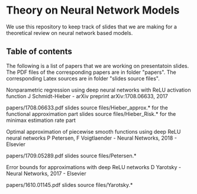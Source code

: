 # Theory on Neural Network Models
We use this repository to keep track of slides that we are making for a theoretical review on neural network based models. 

## Table of contents
The following is a list of papers that we are working on presentatoin slides. 
The PDF files of the corresponding papers are in folder "papers". 
The corresponding Latex sources are in folder "slides source files". 

Nonparametric regression using deep neural networks with ReLU activation function
J Schmidt-Hieber - arXiv preprint arXiv:1708.06633, 2017 

papers/1708.06633.pdf 
slides source files/Hieber_approx.* for the functional approximation part
slides source files/Hieber_Risk.* for the minimax estimation rate part 

Optimal approximation of piecewise smooth functions using deep ReLU neural networks
P Petersen, F Voigtlaender - Neural Networks, 2018 - Elsevier

papers/1709.05289.pdf
slides source files/Petersen.*

Error bounds for approximations with deep ReLU networks
D Yarotsky - Neural Networks, 2017 - Elsevier

papers/1610.01145.pdf
slides source files/Yarotsky.*

